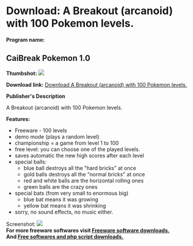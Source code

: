 # Download: A Breakout (arcanoid) with 100 Pokemon levels.

**Program name:**

## CaiBreak Pokemon 1.0

  
**Thumbshot:** ![](http://www.freewarefiles.com/screenshot/caibreak_pokemon_md.gif)   
  
**Download link:** [Download A Breakout (arcanoid) with 100 Pokemon levels.](http://freesoftwares.boysofts.com/CaiBreak-Pokemon_program_8688.html)  
  


**Publisher's Description**  
  


A Breakout (arcanoid) with 100 Pokemon levels. 

**Features:**

  * Freeware - 100 levels 
  * demo mode (plays a random level) 
  * championship = a game from level 1 to 100 
  * free level: you can choose one of the played levels. 
  * saves automatic the new high scores after each level 
  * special balls: 
    * blue ball destroys all the "hard bricks" at once 
    * gold balls destroys all the "normal bricks" at once 
    * red and white balls are the horizontal rolling ones 
    * green balls are the crazy ones 
  * special bats (from very small to enormous big) 
    * blue bat means it was growing 
    * yellow bat means it was shrinking 
  * sorry, no sound effects, no music either. 

  
  
Screenshot: ![](http://www.freewarefiles.com/screenshot/caibreak_pokemon.gif)   
**For more freeware softwares visit [Freeware software downloads.](http://freesoftwares.boysofts.com/)**   
**And [Free softwares and php script downloads.](http://www.boysofts.com/)**
